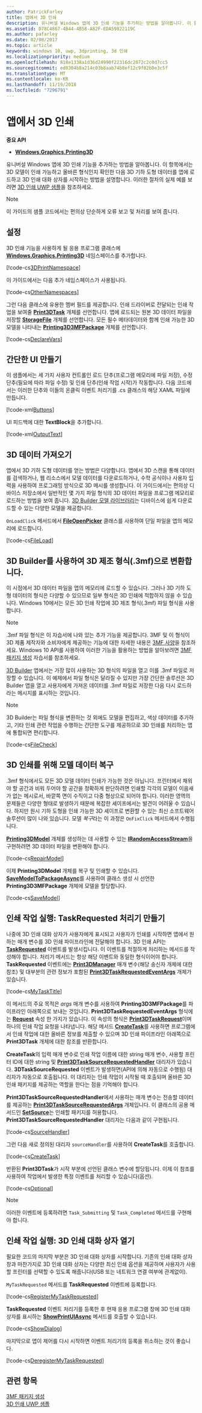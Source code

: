 ```yaml
---
author: PatrickFarley
title: 앱에서 3D 인쇄
description: 유니버설 Windows 앱에 3D 인쇄 기능을 추가하는 방법을 알아봅니다. 이 항목에서는 3D 모델이 인쇄 가능하고 올바른 형식인지 확인한 다음 3D 인쇄 대화 상자를 시작하는 방법을 설명합니다.
ms.assetid: D78C4867-4B44-4B58-A82F-EDA59822119C
ms.author: pafarley
ms.date: 02/08/2017
ms.topic: article
keywords: windows 10, uwp, 3dprinting, 3d 인쇄
ms.localizationpriority: medium
ms.openlocfilehash: 818e1338a1d36d24990f22316dc2072c2c0d7cc5
ms.sourcegitcommit: ed0304b8a214c03b8aab74b8ef12c9f82b8e3c5f
ms.translationtype: MT
ms.contentlocale: ko-KR
ms.lasthandoff: 11/19/2018
ms.locfileid: "7296791"
---
```

# <a name="3d-printing-from-your-app"></a>앱에서 3D 인쇄

**중요 API**

-   [**Windows.Graphics.Printing3D**](https://msdn.microsoft.com/library/windows/apps/dn998169)

유니버설 Windows 앱에 3D 인쇄 기능을 추가하는 방법을 알아봅니다. 이 항목에서는 3D 모델이 인쇄 가능하고 올바른 형식인지 확인한 다음 3D 기하 도형 데이터를 앱에 로드하고 3D 인쇄 대화 상자를 시작하는 방법을 설명합니다. 이러한 절차의 실제 예를 보려면 [3D 인쇄 UWP 샘플](https://github.com/Microsoft/Windows-universal-samples/tree/master/Samples/3DPrinting)을 참조하세요.

> [!NOTE]
> 이 가이드의 샘플 코드에서는 편의상 단순하게 오류 보고 및 처리를 보여 줍니다.

## <a name="setup"></a>설정


3D 인쇄 기능을 사용하게 될 응용 프로그램 클래스에 [**Windows.Graphics.Printing3D**](https://msdn.microsoft.com/library/windows/apps/dn998169) 네임스페이스를 추가합니다.

[!code-cs[3DPrintNamespace](./code/3dprinthowto/cs/MainPage.xaml.cs#Snippet3DPrintNamespace)]

이 가이드에서는 다음 추가 네임스페이스가 사용됩니다.

[!code-cs[OtherNamespaces](./code/3dprinthowto/cs/MainPage.xaml.cs#SnippetOtherNamespaces)]

그런 다음 클래스에 유용한 멤버 필드를 제공합니다. 인쇄 드라이버로 전달되는 인쇄 작업을 보여줄 [**Print3DTask**](https://msdn.microsoft.com/library/windows/apps/dn998044) 개체를 선언합니다. 앱에 로드되는 원본 3D 데이터 파일을 저장할 [**StorageFile**](https://msdn.microsoft.com/library/windows/apps/br227171) 개체를 선언합니다. 모든 필수 메타데이터와 함께 인쇄 가능한 3D 모델을 나타내는 [**Printing3D3MFPackage**](https://msdn.microsoft.com/library/windows/apps/dn998063) 개체를 선언합니다.

[!code-cs[DeclareVars](./code/3dprinthowto/cs/MainPage.xaml.cs#SnippetDeclareVars)]

## <a name="create-a-simple-ui"></a>간단한 UI 만들기

이 샘플에서는 세 가지 사용자 컨트롤인 로드 단추(프로그램 메모리에 파일 저장), 수정 단추(필요에 따라 파일 수정) 및 인쇄 단추(인쇄 작업 시작)가 작동합니다. 다음 코드에서는 이러한 단추와 이들의 온클릭 이벤트 처리기를 .cs 클래스의 해당 XAML 파일에 만듭니다.

[!code-xml[Buttons](./code/3dprinthowto/cs/MainPage.xaml#SnippetButtons)]

UI 피드백에 대한 **TextBlock**을 추가합니다.

[!code-xml[OutputText](./code/3dprinthowto/cs/MainPage.xaml#SnippetOutputText)]



## <a name="get-the-3d-data"></a>3D 데이터 가져오기


앱에서 3D 기하 도형 데이터를 얻는 방법은 다양합니다. 앱에서 3D 스캔을 통해 데이터를 검색하거나, 웹 리소스에서 모델 데이터를 다운로드하거나, 수학 공식이나 사용자 입력을 사용하여 프로그래밍 방식으로 3D 메시를 생성합니다. 이 가이드에서는 편의상 디바이스 저장소에서 일반적인 몇 가지 파일 형식의 3D 데이터 파일을 프로그램 메모리로 로드하는 방법을 보여 줍니다. [3D Builder 모델 라이브러리](https://developer.microsoft.com/windows/hardware/3d-builder-model-library)는 디바이스에 쉽게 다운로드할 수 있는 다양한 모델을 제공합니다.

`OnLoadClick` 메서드에서 [**FileOpenPicker**](https://msdn.microsoft.com/library/windows/apps/br207847) 클래스를 사용하여 단일 파일을 앱의 메모리에 로드합니다.

[!code-cs[FileLoad](./code/3dprinthowto/cs/MainPage.xaml.cs#SnippetFileLoad)]

## <a name="use-3d-builder-to-convert-to-3d-manufacturing-format-3mf"></a>3D Builder를 사용하여 3D 제조 형식(.3mf)으로 변환합니다.

이 시점에서 3D 데이터 파일을 앱의 메모리에 로드할 수 있습니다. 그러나 3D 기하 도형 데이터의 형식은 다양할 수 있으므로 일부 형식은 3D 인쇄에 적합하지 않을 수 있습니다. Windows 10에서는 모든 3D 인쇄 작업에 3D 제조 형식(.3mf) 파일 형식을 사용합니다.

> [!NOTE]  
> .3mf 파일 형식은 이 자습서에 나와 있는 추가 기능을 제공합니다. 3MF 및 이 형식이 3D 제품 제작자와 소비자에게 제공하는 기능에 대한 자세한 내용은 [3MF 사양](http://3mf.io/what-is-3mf/3mf-specification/)을 참조하세요. Windows 10 API를 사용하여 이러한 기능을 활용하는 방법을 알아보려면 [3MF 패키지 생성](https://msdn.microsoft.com/windows/uwp/devices-sensors/generate-3mf) 자습서를 참조하세요.

[3D Builder](https://www.microsoft.com/store/apps/3d-builder/9wzdncrfj3t6) 앱에서는 가장 많이 사용하는 3D 형식의 파일을 열고 이를 .3mf 파일로 저장할 수 있습니다. 이 예제에서 파일 형식은 달라질 수 있지만 가장 간단한 솔루션은 3D Builder 앱을 열고 사용자에게 가져온 데이터를 .3mf 파일로 저장한 다음 다시 로드하라는 메시지를 표시하는 것입니다.

> [!NOTE]  
> 3D Builder는 파일 형식을 변환하는 것 외에도 모델을 편집하고, 색상 데이터를 추가하고, 기타 인쇄 관련 작업을 수행하는 간단한 도구를 제공하므로 3D 인쇄를 처리하는 앱에 통합되면 편리합니다.

[!code-cs[FileCheck](./code/3dprinthowto/cs/MainPage.xaml.cs#SnippetFileCheck)]

## <a name="repair-model-data-for-3d-printing"></a>3D 인쇄를 위해 모델 데이터 복구

.3mf 형식에서도 모든 3D 모델 데이터 인쇄가 가능한 것은 아닙니다. 프린터에서 채워야 할 공간과 비워 두어야 할 공간을 정확하게 판단하려면 인쇄할 각각의 모델이 이음새가 없는 메시로서, 바깥쪽 면이 수직이고 다중 형상으로 되어야 합니다. 이러한 영역의 문제들은 다양한 형태로 발생하기 때문에 복잡한 셰이프에서는 발견이 어려울 수 있습니다. 하지만 원시 기하 도형을 인쇄 가능한 3D 셰이프로 변환할 수 있는 최신 소프트웨어 솔루션이 많이 나와 있습니다. 모델 *복구*라는 이 과정은 `OnFixClick` 메서드에서 수행됩니다.

[**Printing3DModel**](https://msdn.microsoft.com/library/windows/apps/mt203679) 개체를 생성하는 데 사용할 수 있는 [**IRandomAccessStream**](https://msdn.microsoft.com/library/windows/apps/br241731)을 구현하려면 3D 데이터 파일을 변환해야 합니다.

[!code-cs[RepairModel](./code/3dprinthowto/cs/MainPage.xaml.cs#SnippetRepairModel)]

이제 **Printing3DModel** 개체를 복구 및 인쇄할 수 있습니다. [**SaveModelToPackageAsync**](https://msdn.microsoft.com/library/windows/apps/windows.graphics.printing3d.printing3d3mfpackage.savemodeltopackageasync)를 사용하여 클래스 생성 시 선언한 **Printing3D3MFPackage** 개체에 모델을 할당합니다.

[!code-cs[SaveModel](./code/3dprinthowto/cs/MainPage.xaml.cs#SnippetSaveModel)]

## <a name="execute-printing-task-create-a-taskrequested-handler"></a>인쇄 작업 실행: TaskRequested 처리기 만들기


나중에 3D 인쇄 대화 상자가 사용자에게 표시되고 사용자가 인쇄를 시작하면 앱에서 원하는 매개 변수를 3D 인쇄 파이프라인에 전달해야 합니다. 3D 인쇄 API는 **[TaskRequested](https://docs.microsoft.com/uwp/api/Windows.Graphics.Printing3D.Print3DManager.TaskRequested)** 이벤트를 발생시킵니다. 이 이벤트를 적절하게 처리하는 메서드를 작성해야 합니다. 처리기 메서드는 항상 해당 이벤트와 동일한 형식이어야 합니다. **TaskRequested** 이벤트에는 [**Print3DManager**](https://msdn.microsoft.com/library/windows/apps/dn998029) 매개 변수(해당 송신자 개체에 대한 참조) 및 대부분의 관련 정보가 포함된 [**Print3DTaskRequestedEventArgs**](https://msdn.microsoft.com/library/windows/apps/dn998051) 개체가 있습니다.

[!code-cs[MyTaskTitle](./code/3dprinthowto/cs/MainPage.xaml.cs#SnippetMyTaskTitle)]

이 메서드의 주요 목적은 *args* 매개 변수를 사용하여 **Printing3D3MFPackage**를 파이프라인 아래쪽으로 보내는 것입니다. **Print3DTaskRequestedEventArgs** 형식에는 [**Request**](https://msdn.microsoft.com/library/windows/apps/windows.graphics.printing3d.print3dtaskrequestedeventargs.request.aspx) 속성 한 가지가 있습니다. 이 속성의 형식은 [**Print3DTaskRequest**](https://msdn.microsoft.com/library/windows/apps/dn998050)이며 하나의 인쇄 작업 요청을 나타냅니다. 해당 메서드 [**CreateTask**](https://msdn.microsoft.com/library/windows/apps/windows.graphics.printing3d.print3dtaskrequest.createtask.aspx)를 사용하면 프로그램에서 인쇄 작업에 대한 올바른 정보를 제출할 수 있으며 3D 인쇄 파이프라인 아래쪽으로 **Print3DTask** 개체에 대한 참조를 반환합니다.

**CreateTask**의 입력 매개 변수로 인쇄 작업 이름에 대한 string 매개 변수, 사용할 프린터 ID에 대한 string 및 [**Print3DTaskSourceRequestedHandler**](https://msdn.microsoft.com/library/windows/apps/windows.graphics.printing3d.print3dtasksourcerequestedhandler.aspx) 대리자가 있습니다. **3DTaskSourceRequested** 이벤트가 발생하면(API에 의해 자동으로 수행됨) 대리자가 자동으로 호출됩니다. 이 대리자는 인쇄 작업이 시작될 때 호출되며 올바른 3D 인쇄 패키지를 제공하는 역할을 한다는 점을 기억해야 합니다.

**Print3DTaskSourceRequestedHandler**에서 사용하는 매개 변수는 전송할 데이터를 제공하는 [**Print3DTaskSourceRequestedArgs**](https://msdn.microsoft.com/library/windows/apps/dn998056) 개체입니다. 이 클래스의 공용 메서드인 [**SetSource**](https://msdn.microsoft.com/library/windows/apps/windows.graphics.printing3d.print3dtasksourcerequestedargs.setsource.aspx)는 인쇄할 패키지를 허용합니다. **Print3DTaskSourceRequestedHandler** 대리자는 다음과 같이 구현됩니다.

[!code-cs[SourceHandler](./code/3dprinthowto/cs/MainPage.xaml.cs#SnippetSourceHandler)]

그런 다음 새로 정의된 대리자 `sourceHandler`를 사용하여 **CreateTask**를 호출합니다.

[!code-cs[CreateTask](./code/3dprinthowto/cs/MainPage.xaml.cs#SnippetCreateTask)]

반환된 **Print3DTask**가 시작 부분에 선언된 클래스 변수에 할당됩니다. 이제 이 참조를 사용하여 작업에서 발생한 특정 이벤트를 처리할 수 있습니다(옵션).

[!code-cs[Optional](./code/3dprinthowto/cs/MainPage.xaml.cs#SnippetOptional)]

> [!NOTE]  
> 이러한 이벤트에 등록하려면 `Task_Submitting` 및 `Task_Completed` 메서드를 구현해야 합니다.

## <a name="execute-printing-task-open-3d-print-dialog"></a>인쇄 작업 실행: 3D 인쇄 대화 상자 열기


필요한 코드의 마지막 부분은 3D 인쇄 대화 상자를 시작합니다. 기존의 인쇄 대화 상자 창과 마찬가지로 3D 인쇄 대화 상자는 다양한 최신 인쇄 옵션을 제공하며 사용자가 사용할 프린터를 선택할 수 있도록 해줍니다(USB 또는 네트워크 연결 여부에 관계없이).

`MyTaskRequested` 메서드를 **TaskRequested** 이벤트에 등록합니다.

[!code-cs[RegisterMyTaskRequested](./code/3dprinthowto/cs/MainPage.xaml.cs#SnippetRegisterMyTaskRequested)]

**TaskRequested** 이벤트 처리기를 등록한 후 현재 응용 프로그램 창에 3D 인쇄 대화 상자를 표시하는 [**ShowPrintUIAsync**](https://msdn.microsoft.com/library/windows/apps/windows.graphics.printing3d.print3dmanager.showprintuiasync.aspx) 메서드를 호출할 수 있습니다.

[!code-cs[ShowDialog](./code/3dprinthowto/cs/MainPage.xaml.cs#SnippetShowDialog)]

마지막으로 앱이 제어를 다시 시작하면 이벤트 처리기의 등록을 취소하는 것이 좋습니다.  

[!code-cs[DeregisterMyTaskRequested](./code/3dprinthowto/cs/MainPage.xaml.cs#SnippetDeregisterMyTaskRequested)]

## <a name="related-topics"></a>관련 항목

[3MF 패키지 생성](https://msdn.microsoft.com/windows/uwp/devices-sensors/generate-3mf)  
[3D 인쇄 UWP 샘플](https://github.com/Microsoft/Windows-universal-samples/tree/master/Samples/3DPrinting)
 

 
